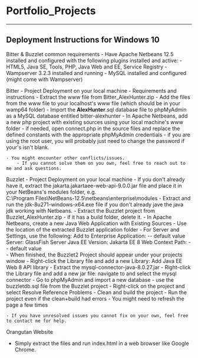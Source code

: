# Portfolio_Projects
--------------------------------------
Deployment Instructions for Windows 10
--------------------------------------
Bitter & Buzzlet common requirements
    - Have Apache Netbeans 12.5 installed and configured with the following plugins installed and active:
	-  HTML5, Java SE, Tools, PHP, Java Web and EE, Service Registry
    - Wampserver 3.2.3 installed and running
    - MySQL installed and configured (might come with Wampserver)

Bitter - Project Deployment on your local machine
    - Requirements and instructions 
	- Extract the www file from Bitter_AlexHunter.zip
	- Add the files from the www file to your localhost's www file (which should be in your wamp64 folder)
	- Import the __AlexHunter__.sql database file to phpMyAdmin as a MySQL database entitled bitter-alexhunter
	- In Apache Netbeans, add a new php project with existing sources using your local machine's www folder
	- if needed, open connect.php in the source files and replace the defined constants with the appropriate phpMyAdmin credentials
		- if you are using the root user, you will probably just need to change the password if your's isn't blank.
	
	- You might encounter other conflicts/issues. 
	    - If you cannot solve them on you own, feel free to reach out to me and ask questions.

Buzzlet - Project Deployment on your local machine
    - If you don't already have it, extract the jakarta.jakartaee-web-api-9.0.0.jar file and
      place it in your NetBeans's modules folder, e.g.  
	C:\Program Files\NetBeans-12.5\netbeans\enterprise\modules 
    - Extract and run the jdk-8u271-windows-x64.exe file if you don't already jave the java jdk working with Netbeans.
    - Extract the Buzzlet project from Buzzlet_AlexHunter.zip
	- if it has a build folder, delete it.
    - In Apache Netbeans, create a new Java Web Application with Existing Sources
	- Use the location of the extracted Buzzlet application folder
	- For Server and Settings, use the following:
		Add to Enterprise Application:  -- default value
		Server: 			GlassFish Server
		Java EE Version:		Jakarta EE 8 Web
		Context Path:			-- default value  
    - When finished, the Buzzlet2 Project should appear under your projects window
	- Right-click the Library file and add a new Library: Add Java EE Web 8 API library
	- Extract the mysql-connector-java-8.0.27.jar 
	- Right-click the Library file and add a new jar file: navigate to and select the mysql connector
    - Go to phpMyAdmin and import a new database
	- use the buzzletdb.sql file from the Buzzlet project
    - Right-click on the project and select Resolve Reference Problems
    - Clean and build the project 
    - Run the project even if the clean+build had errors
	- You might need to refresh the page a few times 

    - If you have unresolved issues you cannot fix on your own, feel free to contact me for help.

Orangutan Website
- Simply extract the files and run index.html in a web browser like Google Chrome.
